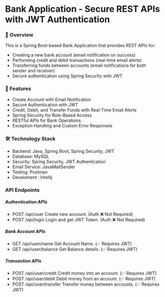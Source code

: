 # Bank Application - Secure REST APIs with JWT Authentication

### 🚀 Overview
This is a Spring Boot-based Bank Application that provides REST APIs for:
* Creating a new bank account (email notification on success)
* Performing credit and debit transactions (real-time email alerts)
* Transferring funds between accounts (email notifications for both sender and receiver)
* Secure authentication using Spring Security with JWT

### 🔑 Features
* Create Account with Email Notification
* Secure Authentication with JWT
* Credit, Debit, and Transfer Funds with Real-Time Email Alerts
* Spring Security for Role-Based Access
* RESTful APIs for Bank Operations
* Exception Handling and Custom Error Responses

### 🛠️ Technology Stack
* Backend: Java, Spring Boot, Spring Security, JWT
* Database: MySQL
* Security: Spring Security, JWT Authentication
* Email Service: JavaMailSender
* Testing: Postman
* Develoment : Intellij

 ### API Endpoints
##### Authentication APIs
* POST	/api/user	Create new account. (Auth ❌ Not Required)
* POST	/api/login	Login and get JWT Token. (Auth 	❌ Not Required)

##### Bank Account APIs
* GET	/api/user/name	 Get Account Name. (✅ Requires JWT)
* GET	/api/user/balance	Get Balance details. 	(✅ Requires JWT)

##### Transaction APIs
* POST	/api/user/credit	Credit money into an account. (✅ Requires JWT)
* POST	/api/user/debit	Debit money from an account.	(✅ Requires JWT)
* POST	/api/user/transfer	Transfer money between accounts.	(✅ Requires JWT)
